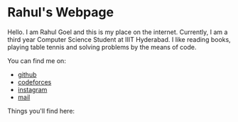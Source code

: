 # Rahul's Webpage
Hello. I am Rahul Goel and this is my place on the internet.
Currently, I am a third year Computer Science Student at IIIT Hyderabad.
I like reading books, playing table tennis and solving problems by the means of code.

You can find me on:
- [github](https://www.github.com/rahul-goel)
- [codeforces](https://www.codeforces.com/profile/rahulgoel)
- [instagram](https://www.instagram.com/__lankylad__)
- [mail](rahulgoellko@gmail.com)

Things you'll find here:
